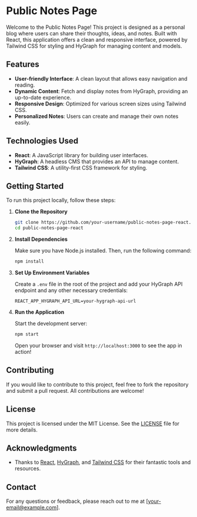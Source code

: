 # Public Notes Page

Welcome to the Public Notes Page! This project is designed as a personal blog where users can share their thoughts, ideas, and notes. Built with React, this application offers a clean and responsive interface, powered by Tailwind CSS for styling and HyGraph for managing content and models.

## Features

- **User-friendly Interface**: A clean layout that allows easy navigation and reading.
- **Dynamic Content**: Fetch and display notes from HyGraph, providing an up-to-date experience.
- **Responsive Design**: Optimized for various screen sizes using Tailwind CSS.
- **Personalized Notes**: Users can create and manage their own notes easily.

## Technologies Used

- **React**: A JavaScript library for building user interfaces.
- **HyGraph**: A headless CMS that provides an API to manage content.
- **Tailwind CSS**: A utility-first CSS framework for styling.

## Getting Started

To run this project locally, follow these steps:

1. **Clone the Repository**

   ```bash
   git clone https://github.com/your-username/public-notes-page-react.git
   cd public-notes-page-react
   ```

2. **Install Dependencies**

   Make sure you have Node.js installed. Then, run the following command:

   ```bash
   npm install
   ```

3. **Set Up Environment Variables**

   Create a `.env` file in the root of the project and add your HyGraph API endpoint and any other necessary credentials:

   ```
   REACT_APP_HYGRAPH_API_URL=your-hygraph-api-url
   ```

4. **Run the Application**

   Start the development server:

   ```bash
   npm start
   ```

   Open your browser and visit `http://localhost:3000` to see the app in action!

## Contributing

If you would like to contribute to this project, feel free to fork the repository and submit a pull request. All contributions are welcome!

## License

This project is licensed under the MIT License. See the [LICENSE](LICENSE) file for more details.

## Acknowledgments

- Thanks to [React](https://reactjs.org/), [HyGraph](https://hygraph.com/), and [Tailwind CSS](https://tailwindcss.com/) for their fantastic tools and resources.

## Contact

For any questions or feedback, please reach out to me at [your-email@example.com].

